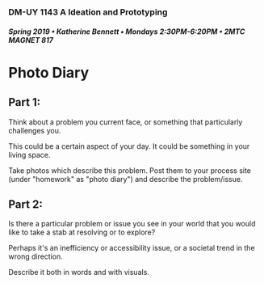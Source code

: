 ### DM-UY 1143 A Ideation and Prototyping
##### Spring 2019 • Katherine Bennett • Mondays 2:30PM-6:20PM • 2MTC MAGNET 817

# Photo Diary


## Part 1:

Think about a problem you current face, or something that particularly challenges you.

This could be a certain aspect of your day. It could be something in your living space.

Take photos which describe this problem. Post them to your process site (under "homework" as "photo diary") and describe the problem/issue.

## Part 2:

Is there a particular problem or issue you see in your world that you would like to take a stab at resolving or to explore?

Perhaps it's an inefficiency or accessibility issue, or a societal trend in the wrong direction.

Describe it both in words and with visuals.